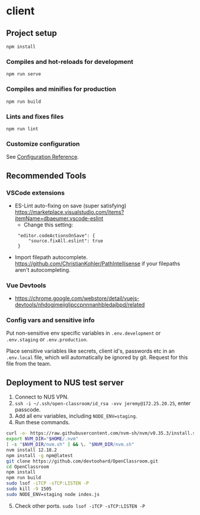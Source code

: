 # client

## Project setup
```
npm install
```

### Compiles and hot-reloads for development
```
npm run serve
```

### Compiles and minifies for production
```
npm run build
```

### Lints and fixes files
```
npm run lint
```
### Customize configuration
See [Configuration Reference](https://cli.vuejs.org/config/).

## Recommended Tools
### VSCode extensions
- ES-Lint auto-fixing on save (super satisfying) https://marketplace.visualstudio.com/items?itemName=dbaeumer.vscode-eslint
   - Change this setting:
   ```
    "editor.codeActionsOnSave": {
        "source.fixAll.eslint": true
    }
   ```  
- Import filepath autocomplete. https://github.com/ChristianKohler/PathIntellisense if your filepaths aren't autocompleting.

### Vue Devtools
- https://chrome.google.com/webstore/detail/vuejs-devtools/nhdogjmejiglipccpnnnanhbledajbpd/related

### Config vars and sensitive info
Put non-sensitive env specific variables in `.env.development` or  `.env.staging` or `.env.production`.

Place sensitive variables like secrets, client id's, passwords etc in an `.env.local` file, which will automatically be ignored by git. Request for this file from the team. 

## Deployment to NUS test server 
1. Connect to NUS VPN.
2. `ssh -i ~/.ssh/open-classroom/id_rsa -xvv jeremy@172.25.20.25`, enter passcode. 
3. Add all env variables, including `NODE_ENV=staging`.
4. Run these commands. 
```bash
curl -o- https://raw.githubusercontent.com/nvm-sh/nvm/v0.35.3/install.sh | bash
export NVM_DIR="$HOME/.nvm" 
[ -s "$NVM_DIR/nvm.sh" ] && \. "$NVM_DIR/nvm.sh" 
nvm install 12.18.2
npm install -g npm@latest
git clone https://github.com/devtoohard/OpenClassroom.git
cd OpenClassroom
npm install
npm run build
sudo lsof -iTCP -sTCP:LISTEN -P
sudo kill -9 1505
sudo NODE_ENV=staging node index.js
```
5. Check other ports. `sudo lsof -iTCP -sTCP:LISTEN -P`
